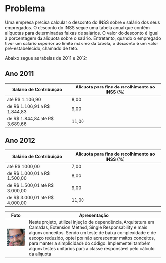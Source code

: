 # Problema
Uma empresa precisa calcular o desconto do INSS sobre o salário dos seus empregados. 
O desconto do INSS segue uma tabela anual que contém alíquotas para determinadas faixas de salários. O valor do desconto é igual à porcentagem da alíquota sobre o salário. Entretanto, quando o empregado tiver um salário superior ao limite máximo da tabela, o desconto é um valor pré-estabelecido, chamado de teto.

Abaixo segue as tabelas de 2011 e 2012:

## Ano 2011
| Salário de Contribuição | Alíquota para fins de recolhimento ao INSS (%) |
| --- | --- |
| até R$ 1.106,90 | 8,00 |
| de R$  1.106,91 a R$ 1.844,83 | 9,00 |
| de R$ 1.844,84 até R$ 3.689,66 | 11,00|

## Ano 2012
| Salário de Contribuição | Alíquota para fins de recolhimento ao INSS (%) |
| --- | --- |
| até R$ 1000,00 | 7,00 |
| de R$  1.000,01 a R$ 1.500,00 | 8,00 |
| de R$ 1.500,01 até R$ 3.000,00 | 9,00|
| de R$ 3.000,01 até R$ 4.000,00 |11,00 |


| Foto | Apresentação |
| --- | --- |
| ![This is an image](https://github.com/darosepedro/ibm-test/blob/main/foto.jpeg) | Neste projeto, utilizei injeção de dependência, Arquitetura em Camadas, Extension Method, Single Responsability e mais alguns conceitos. Sendo um teste de baixa complexidade e de escopo reduzido, optei por não acrescentar muitos conceitos, para manter a simplicidade do código. Implementei também alguns testes unitários para a classe responsável pelo cálculo da alíquota|




